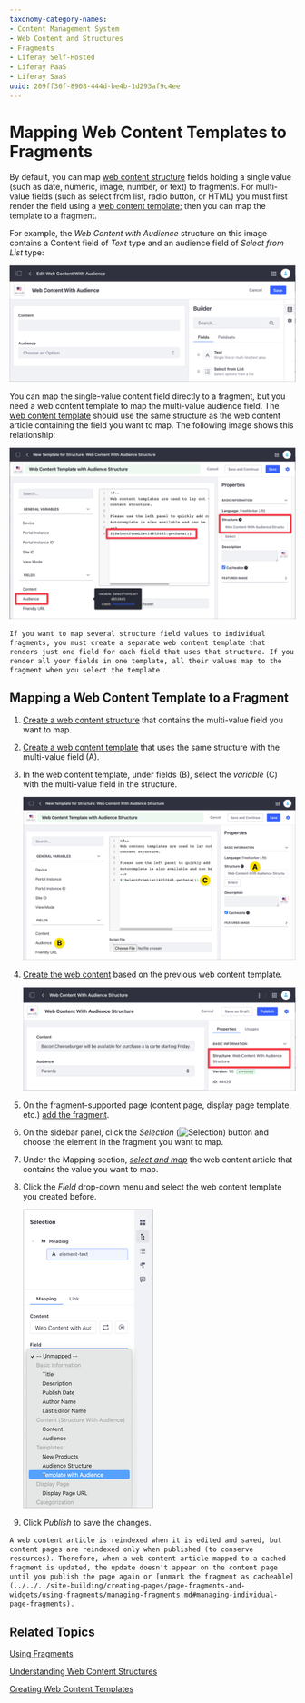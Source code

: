 ```yaml
---
taxonomy-category-names:
- Content Management System
- Web Content and Structures
- Fragments
- Liferay Self-Hosted
- Liferay PaaS
- Liferay SaaS
uuid: 209ff36f-8908-444d-be4b-1d293af9c4ee
---
```

# Mapping Web Content Templates to Fragments
<!--TASK: Relocate to section on Web Content Templates, since this is done on the Web Content side. -->
By default, you can map [web content structure](../../../content-authoring-and-management/web-content/web-content-structures/understanding-web-content-structures.md) fields holding a single value (such as date, numeric, image, number, or text) to fragments. For multi-value fields (such as select from list, radio button, or HTML) you must first render the field using a [web content template](../../../content-authoring-and-management/web-content/web-content-templates/creating-web-content-templates.md); then you can map the template to a fragment.

For example, the *Web Content with Audience* structure on this image contains a Content field of *Text* type and an audience field of *Select from List* type:

![You can map single-value structure fields to fragments by default.](./mapping-web-content-templates-to-fragments/images/01.png)

You can map the single-value content field directly to a fragment, but you need a web content template to map the multi-value audience field. The [web content template](../../../content-authoring-and-management/web-content/web-content-templates/creating-web-content-templates.md) should use the same structure as the web content article containing the field you want to map. The following image shows this relationship:

![Create a web content template that uses the same structure as the web content article.](./mapping-web-content-templates-to-fragments/images/02.png)

```{note}
If you want to map several structure field values to individual fragments, you must create a separate web content template that renders just one field for each field that uses that structure. If you render all your fields in one template, all their values map to the fragment when you select the template.
```

## Mapping a Web Content Template to a Fragment

1. [Create a web content structure](../../../content-authoring-and-management/web-content/web-content-structures/creating-structures.md) that contains the multi-value field you want to map.

1. [Create a web content template](../../../content-authoring-and-management/web-content/web-content-templates/creating-web-content-templates.md) that uses the same structure with the multi-value field (A).

1. In the web content template, under fields (B), select the *variable* (C) with the multi-value field in the structure.

    ![Create a web content template based on the structure with the multi-value field.](./mapping-web-content-templates-to-fragments/images/03.png)

1. [Create the web content](../../../content-authoring-and-management/web-content/web-content-articles/adding-a-basic-web-content-article.md) based on the previous web content template.

    ![Create the web content based on the template with the multi-value field.](./mapping-web-content-templates-to-fragments/images/04.png)

1. On the fragment-supported page (content page, display page template, etc.) [add the fragment](../../../site-building/creating-pages/using-content-pages/adding-elements-to-content-pages.md).

1. On the sidebar panel, click the *Selection* (![Selection](../../../images/icon-pages-tree.png)) button and choose the element in the fragment you want to map.

1. Under the Mapping section, [*select and map*](../../../site-building/creating-pages/page-fragments-and-widgets/using-fragments/configuring-fragments/fragment-sub-elements-reference.md#mapping-settings) the web content article that contains the value you want to map.

1. Click the *Field* drop-down menu and select the web content template you created before.

   ![Map the field in the web content template to your fragment.](./mapping-web-content-templates-to-fragments/images/05.png)

1. Click *Publish* to save the changes.

```{warning}
A web content article is reindexed when it is edited and saved, but content pages are reindexed only when published (to conserve resources). Therefore, when a web content article mapped to a cached fragment is updated, the update doesn't appear on the content page until you publish the page again or [unmark the fragment as cacheable](../../../site-building/creating-pages/page-fragments-and-widgets/using-fragments/managing-fragments.md#managing-individual-page-fragments).
```

## Related Topics

[Using Fragments](../../../site-building/creating-pages/page-fragments-and-widgets/using-fragments.md)

[Understanding Web Content Structures](../../../content-authoring-and-management/web-content/web-content-structures/understanding-web-content-structures.md)

[Creating Web Content Templates](../../../content-authoring-and-management/web-content/web-content-templates/creating-web-content-templates.md)
